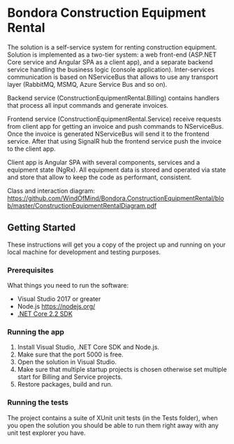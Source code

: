 # Bondora Construction Equipment Rental

The solution is a self-service system for renting construction equipment.
Solution is implemented as a two-tier system: a web front-end (ASP.NET Core service and Angular SPA as a client app), and a separate backend service handling the business logic (console application).
Inter-services communication is based on NServiceBus that allows to use any transport layer (RabbitMQ, MSMQ, Azure Service Bus and so on).

Backend service (ConstructionEquipmentRental.Billing) contains handlers that process all input commands and generate invoices.

Frontend service (ConstructionEquipmentRental.Service) receive requests from client app for getting an invoice and push commands to NServiceBus. Once the invoice is generated NServiceBus will send it to the frontend service. After that using SignalR hub the frontend service push the invoice to the client app.

Client app is Angular SPA with several components, services and a equipment state (NgRx). All equipment data is stored and operated via state and store that allow to keep the code as performant, consistent.

Class and interaction diagram: https://github.com/WindOfMind/Bondora.ConstructionEquipmentRental/blob/master/ConstructionEquipmentRentalDiagram.pdf

## Getting Started

These instructions will get you a copy of the project up and running on your local machine for development and testing purposes.

### Prerequisites

What things you need to run the software:

* Visual Studio 2017 or greater
* Node.js https://nodejs.org/
* [.NET Core 2.2 SDK](https://dotnet.microsoft.com/download/visual-studio-sdks)

### Running the app

1. Install Visual Studio, .NET Core SDK and Node.js.
2. Make sure that the port 5000 is free.
3. Open the solution in Visual Studio.
4. Make sure that multiple startup projects is chosen otherwise set multiple start for Billing and Service projects.
5. Restore packages, build and run. 

### Running the tests

The project contains a suite of XUnit unit tests (in the Tests folder), when you open the solution you should be able to run them right away with any unit test explorer you have.

